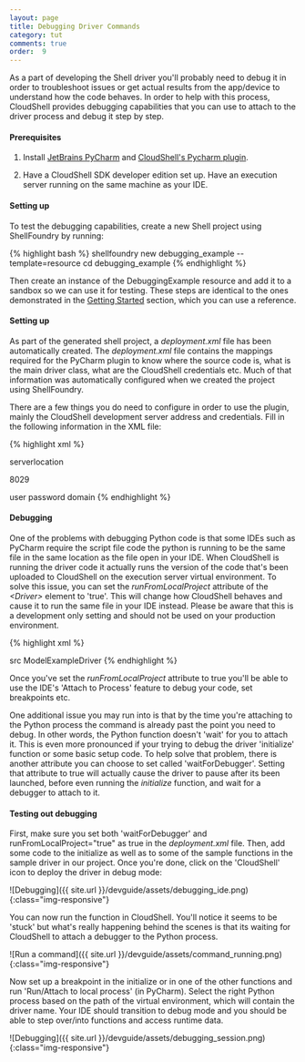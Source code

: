 ```yaml
---
layout: page
title: Debugging Driver Commands
category: tut
comments: true
order:  9
---
```

As a part of developing the Shell driver you'll probably need to debug it in order to
troubleshoot issues or get actual results from the app/device to understand how the code behaves.
In order to help with this process, CloudShell provides debugging capabilities that you can
use to attach to the driver process and debug it step by step.

#### Prerequisites

1. Install [JetBrains PyCharm](https://www.jetbrains.com/pycharm/) and
[CloudShell's Pycharm plugin](https://github.com/QualiSystemsLab/CloudShell-PyCharm-Plugin).

2. Have a CloudShell SDK developer edition set up. Have an execution server running on the same machine as your IDE.

#### Setting up

To test the debugging capabilities, create a new Shell project using ShellFoundry by running:

{% highlight bash %}
shellfoundry new debugging_example --template=resource
cd debugging_example
{% endhighlight %}

Then create an instance of the DebuggingExample resource and add it to a sandbox so we can use it for testing.
These steps are identical to the ones demonstrated in the [Getting Started](/devguide/tut/getting-started.html) section,
which you can use a reference.

#### Setting up

As part of the generated shell project, a _deployment.xml_ file has been automatically created.
The _deployment.xml_ file contains the mappings required for the PyCharm plugin to know where the source code is,
what is the main driver class, what are the CloudShell credentials etc. Much of that information was automatically configured
when we created the project using ShellFoundry.

There are a few things you do need to configure in order to use the plugin, mainly the CloudShell development server
address and credentials. Fill in the following information in the XML file:

{% highlight xml %}
<!-- The address of the Quali server on which to deploy, mandatory -->
<serverRootAddress>serverlocation</serverRootAddress>

<!-- The port of the Quali server on which to deploy, defaults to "8029" -->
<port>8029</port>
<!-- The server admin username, password and domain to use when deploying -->
<username>user</username>
<password>password</password>
<domain>domain</domain>
{% endhighlight %}

#### Debugging

One of the problems with debugging Python code is that some IDEs such as PyCharm require the script file code the python is running
to be the same file in the same location as the file open in your IDE. When CloudShell is running the driver code it actually
runs the version of the code that's been uploaded to CloudShell on the execution server virtual environment.
To solve this issue, you can set the _runFromLocalProject_ attribute of the _\<Driver>_ element to 'true'. This will change
how CloudShell behaves and cause it to run the same file in your IDE instead. Please be aware that this is a development only
setting and should not be used on your production environment.

{% highlight xml %}

<!-- The drivers to update, holds one or more drivers -->
<drivers>
   <!-- runFromLocalProject - Decides whether to run the driver from the current project directory for debugging purposes, defaults to "false" -->
   <!-- waitForDebugger - When `runFromLocalProject` is enabled, decides whether to wait for a debugger to attach before running any Python driver code, defaults to "false" -->
   <!-- sourceRootFolder - The folder to refer to as the project source root (if specified, the folder will be zipped and deployed instead of the whole project), defaults to the root project folder -->
    <driver runFromLocalProject="true" waitForDebugger="false" sourceRootFolder="src">
        <!-- A list of paths to the driver's files or folders relative to the project's root.
may be a path to a directory, in which case all the files and folders under the directory are added into the driver's zip file.
if the <sources> element is not specified, all the files under the project are added to the driver's zip file -->
        <sources>
             <source>src</source>
        </sources>
        <!-- the driver name of the driver to update -->
        <targetName>ModelExampleDriver</targetName>
    </driver>
</drivers>
{% endhighlight %}

Once you've set the _runFromLocalProject_ attribute to true you'll be able to use the IDE's 'Attach to Process'
feature to debug your code, set breakpoints etc.

One additional issue you may run into is that by the time you're
attaching to the Python process the command is already past the point you need to debug. In other words, the Python function
doesn't 'wait' for you to attach it. This is even more pronounced if your trying to debug the driver 'initialize' function
or some basic setup code. To help solve that problem, there is another attribute you can choose to set called 'waitForDebugger'.
Setting that attribute to true will actually cause the driver to pause after its been launched, before even running
the _initialize_ function, and wait for a debugger to attach to it.

#### Testing out debugging

First, make sure you set both 'waitForDebugger' and runFromLocalProject="true" as true in the _deployment.xml_ file.
Then, add some code to the initialize as well as to some of the sample functions in the sample driver in our project.
Once you're done, click on the 'CloudShell' icon to deploy the driver in debug mode:

![Debugging]({{ site.url }}/devguide/assets/debugging_ide.png){:class="img-responsive"}

You can now run the function in CloudShell. You'll notice it seems to be 'stuck' but what's really happening behind
the scenes is that its waiting for CloudShell to attach a debugger to the Python process.

![Run a command]({{ site.url }}/devguide/assets/command_running.png){:class="img-responsive"}

Now set up a breakpoint in the initialize or in one of the other functions and run 'Run/Attach to local process' (in PyCharm).
Select the right Python process based on the path of the virtual environment, which will contain the driver name.
Your IDE should transition to debug mode and you should be able to step over/into functions and access runtime data.

![Debugging]({{ site.url }}/devguide/assets/debugging_session.png){:class="img-responsive"}
